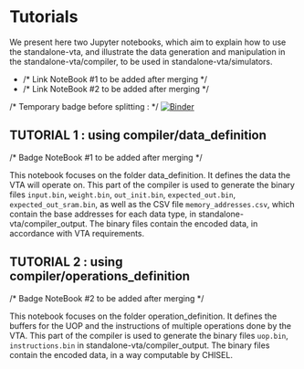 # Tutorials

We present here two Jupyter notebooks, which aim to explain how to use the standalone-vta, and illustrate the data generation and manipulation in the standalone-vta/compiler, to be used in standalone-vta/simulators.

- /* Link NoteBook #1 to be added after merging */
- /* Link NoteBook #2 to be added after merging */

/* Temporary badge before splitting : */
[![Binder](https://mybinder.org/badge_logo.svg)](https://mybinder.org/v2/gh/onera/standalone-vta/main?urlpath=%2Fdoc%2Ftree%2FDocumentation%2Fcompiler_doc.ipynb)

## TUTORIAL 1 : using compiler/data_definition

/* Badge NoteBook #1 to be added after merging */

This notebook focuses on the folder data_definition. It defines the data the VTA will operate on.
This part of the compiler is used to generate the binary files `input.bin`, `weight.bin`, `out_init.bin`, `expected_out.bin`, `expected_out_sram.bin`, as well as the CSV file `memory_addresses.csv`, which contain the base addresses for each data type, in standalone-vta/compiler_output. 
The binary files contain the encoded data, in accordance with VTA requirements.

## TUTORIAL 2 : using compiler/operations_definition

/* Badge NoteBook #2 to be added after merging */

This notebook focuses on the folder operation_definition. It defines the buffers for the UOP and the instructions of multiple operations done by the VTA.
This part of the compiler is used to generate the binary files `uop.bin`, `instructions.bin` in standalone-vta/compiler_output.
The binary files contain the encoded data, in a way computable by CHISEL.